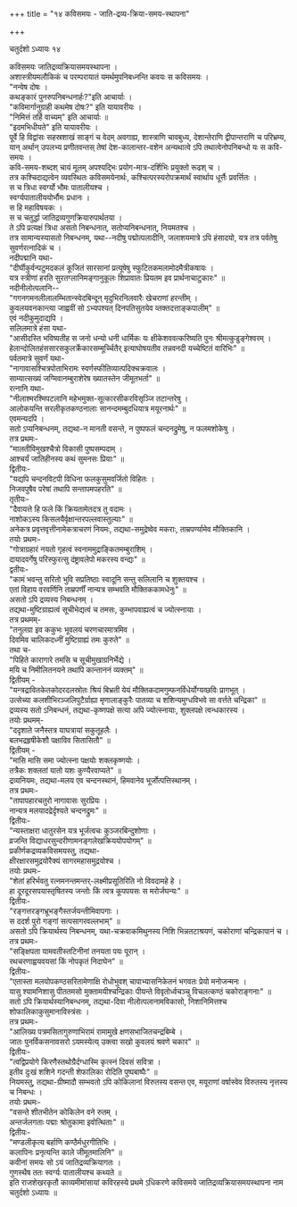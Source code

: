 +++
title = "१४ कविसमयः - जाति-द्रव्य-क्रिया-समय-स्थापना"

+++


चतुर्दशो ऽध्यायः १४  

कविसमयः जातिद्रव्यक्रियासमयस्थापना ।  
अशास्त्रीयमलौकिकं च परम्परायातं यमर्थमुपनिबध्नन्ति कवयः स कविसमयः  ।  
"नन्वेष दोषः  ।  
कथङ्कारं पुनरुपनिबन्धनार्हः?"इति आचार्याः ।  
"कविमार्गानुग्राही कथमेष दोषः?" इति यायावरीयः ।  
"निमित्तं तर्हि वाच्यम्" इति आचार्याः ॥  
"इदमभिधीयते" इति यायावरीयः ।  
पूर्वे हि विद्वांसः सहस्रशाखं साङ्गं च वेदम् अवगाह्य, शास्त्राणि चावबुध्य, देशान्तेराणि द्वीपान्तराणि च परिभ्रम्य, यान् अर्थान् उपलभ्य प्रणीतवन्तस् तेषां देश-कालान्तर-वशेन अन्यथात्वे ऽपि तथात्वेनोपनिबन्धो यः स कवि-समयः ।  
कवि-समय-शब्दश् चायं मूलम् अपश्यद्भिः प्रयोग-मात्र-दर्शिभिः प्रयुक्तो रूढश् च  ।  
तत्र कश्चिदाद्यत्वेन व्यवस्थितः कविसमयेनार्थः, कश्चित्परस्यरोपक्रमार्थं स्वार्थाय धूर्त्तैः प्रवर्त्तितः ।  
स च त्रिधा स्वर्ग्यो भौमः पातालीयश्च ।  
स्वर्ग्यपातालीययोर्भौमः प्रधानः ।  
स हि महाविषयकः  ।  
स च चतुर्द्धा जातिद्रव्यगुणक्रियारुपार्थतया ।  
ते ऽपि प्रत्यक्षं त्रिधा असतो निबन्धनात्, सतोप्यनिबन्धनात्, नियमतश्च ।  
तत्र सामान्यस्यासतो निबन्धनम्, यथा--नदीषु पद्मोत्पलादीनि, जलाशयमात्रे ऽपि हंसादयो, यत्र तत्र पर्वतेषु सुवर्णरत्नादिकं च  ।  
नदीपद्मानि यथा-  
"दीर्घीकुर्वन्पटुमदकलं कूजितं सारसानां प्रत्यूषेषु स्फुटितकमलामोदमैत्रीकषायः ।  
यत्र स्त्रीणां हरति सुरतग्लानिमङ्गानुकूलः शिप्रावातः प्रियतम इव प्रार्थनाचाटुकारः" ॥  
नदीनीलोत्पलानि--  
"गगनगमनलीलालम्भितान्स्वेदबिन्दून् मृदुभिरनिलवारैः खेचराणां हरन्तीम् ।  
कुवलयवनकान्त्या जाह्ववीं सो ऽभ्यपश्यत् दिनपतिसुतयेव व्तक्तदत्ताङ्कपालीम्" ॥  
एवं नदीकुमुदाद्यपि ।  
सलिलमात्रे हंसा यथा-  
"आसीदस्ति भविष्यतीह स जनो धन्यो धनी धार्मिकः यः क्षीकेशववत्करिष्यति पुनः श्रीमत्कुडुङ्गेश्वरम् ।  
हेलान्दोलितहंससारसकुलर्क्रेकारसम्मूर्च्चितैर् इत्याघोषयतीव तन्नवनदी यच्चेष्टितं वारिभिः" ॥  
पर्वतमात्रे सुवर्णं यथा-  
"नागावासश्चित्रपोताभिरामः स्वर्णस्फीतिव्यात्पदिक्चक्रवालः  ।  
साम्यात्सख्यं जग्मिवानम्बुराशेरेष ख्यातस्तेन जीमूतभर्ता" ॥  
रत्नानि यथा-  
"नीलाश्मरश्मिपटलानि महेभमुक्त-सूत्कारसीकरविसृञ्जि तटान्तरेषु ।  
आलोकयन्ति सरलीकृतकण्ठनालाः सानन्दमम्बुदधियात्र मयूरनार्थः" ॥  
एवमन्यदपि  ।  
सतो ऽप्यनिबन्धनम्, तद्यथा-न मानती वसन्ते, न पुष्पफलं चन्दनद्रुमेषु, न फलमशोकेषु  ।  
तत्र प्रथमः-  
"मालतीविमुखश्चैत्रो विकासी पुष्पसम्पदाम्  ।  
आश्चर्यं जातिहीनस्य कथं सुमनसः प्रियाः" ॥  
द्वितीयः-  
"यद्यपि चन्दनविटपी विधिना फलकुसुमवर्जितो विहितः  ।  
निजवपुषैव परेषां तथापि सन्तापमपहरति" ॥  
तृतीयः-  
"दैवायत्ते हि फले किं क्रियतामेतदत्र तु वदामः  ।  
नाशोकऽस्य किसलयैर्वृक्षान्तरपल्लवास्तुल्याः" ॥  
अनेकत्र प्रवृत्तवृत्तीनामेकत्राचरणं नियमः, तद्यथा-समुद्रेष्वेव मकराः, ताम्रपर्ण्यामेव मौक्तिकानि  ।  
तयोः प्रथमः-  
"गोत्राग्रहारं नयतो गृहत्वं स्वनाममुद्राङ्कितमम्बुराशिम् ।  
दायादवर्गेषु परिस्फुरत्सु दंष्ट्रावलेपो मकरस्य वन्द्यः" ॥  
द्वतीयः-  
"कामं भवन्तु सरितो भुवि सप्रतिष्ठाः स्वादूनि सन्तु सलिलानि च शुक्तयश्च  ।  
एतां विहाय वरवर्णिनि ताम्रपर्णीं नान्यत्र सम्भवति मौक्तिककामधेनुः" ॥  
असतो ऽपि द्रव्यस्य निबन्धनम् ।  
तद्यथा-मुष्टिग्राह्यत्वं सूचीभेद्यत्वं च तमसः, कुम्भापवाह्यत्वं च ज्योत्स्नायाः  ।  
तत्र प्रथमम्-  
"तनुलग्रा इव ककुभः भूवलयं चरणचारमात्रमिव ।  
दिवमिव चालिकदध्नीं मुष्टिग्राह्यं तमः कुरुते" ॥  
तथा च-  
"पिहिते कारागारे तमसि च सूचीमुखाग्रनिर्भेद्ये ।  
मयि च निमीलितनयने तथापि कान्ताननं व्यक्तम्" ॥  
द्वितीयम् -  
"यन्त्रद्रावितकेतकोदरदलस्रोतः श्रियं बिभ्रती येयं मौक्तिकदामगुम्फनर्विधेर्योग्यव्छविः प्रागभूत्  ।  
उत्सेच्या कलशीभिरञ्जलिपुटैर्ग्राह्या मृणालाङ्कुरैः पातव्या च शशिन्यमुग्धविभवे सा वर्त्तते चन्द्रिका" ॥  
द्रव्यस्य सतो ऽनिबन्धनं, तद्यथा-कृष्णपक्षे सत्या अपि ज्योत्स्नायाः, शुक्लपक्षे त्वन्धकारस्य  ।  
तयोः प्रथमम्-  
"ददृशाते जनैस्तत्र याघत्रायां सकुतूहलैः  ।  
बलभद्रहृषीकेशौ पक्षाविव सितासितौ" ॥  
द्वितीयम् -  
"मासि मासि समा ज्योत्स्ना पक्षयोः शक्लकृष्णयोः ।  
तत्रैकः शक्लतां यातो यशः कुण्यैरवाप्यते" ॥  
द्रव्यनियमः, तद्यथा-मलय एव चन्दनस्थानं, हिमवानेव भूर्जोत्पत्तिस्थानम् ।  
तत्र प्रथमः-  
"तापापहारचतुरो नागावासः सुरप्रियः  ।  
नान्यत्र मलयादद्रेर्दृश्यते चन्दनद्रुमः" ॥  
द्वितीयः-  
"न्यस्ताक्षरा धातुरसेन यत्र भूर्जत्वचः कुञ्जरबिन्दुशोणाः ।  
व्रजन्ति विद्याधरसुन्दरीणामनङ्गलेखक्रिययोपयोगम्" ॥  
प्रकीर्णकद्रव्यकविसमयस्तु, तद्यथा-  
क्षीरक्षारसमुद्रयोरैक्यं सागरमहासमुद्रयोश्च ।  
तयोः प्रथमः-  
"शेतां हरिर्भवतु रत्नमनन्तमन्तर्-लक्ष्मीप्रसूतिरिति नो विवदामहे हे  ।  
हा दूरदूरसपयास्तृषितस्य जन्तोः किं त्वत्र कूपपयसः स मरोर्जघन्यः" ॥  
द्वितीयः-  
"रङ्गत्तरङ्गभ्रूभङ्गैस्तर्जयन्तीमिवापगाः ।  
स ददर्श पुरो गङ्गां सत्पसागरवल्लभाम्" ॥  
असतो ऽपि क्रियार्थस्य निबन्धनम्, यथा-चक्रवाकमिथुनस्य निशि भिन्नतटाश्रयणं, चकोराणां चन्द्रिकापानं च  ।  
तत्र प्रथमः-  
"सङ्क्षिपता यामवतीस्तटिनीनां तनयता पयः पूरान् ।  
रथचरणाह्वयवयसां किं नोपकृतं निदाघेन" ॥  
द्वितीयः-  
"एतास्ता मलयोपकण्ठसरितामेणाक्षि रोधोभुवश् चापाभ्यासनिकेतनं भगवतः प्रेयो मनोजन्मनः ।  
यासु श्यामनिशासु पीततमसो मुक्तामयीश्चन्द्रिकाः पीयन्ते विवृतोर्ध्वचञ्चु विचलत्कण्ठं चकोराङ्गनाः" ॥  
सतो ऽपि क्रियार्थस्यानिबन्धनम्, तद्यथा-दिवा नीलोत्पलानामविकासो, निशानिमित्तश्च शोफालिकाकुसुमानाविस्त्रंसः ।  
तत्र प्रथमः-  
"आलिख्य पत्रमसितागुरुणाभिरामं रामामुखे क्षणसभाजितचन्द्रबिम्बे ।  
जातः पुनर्विकसनावसरो ऽयमस्येत्य् उक्त्वा सखो कुवलयं श्रवणे चकार" ॥  
द्वितीयः-  
"त्वद्विप्रयोगे किरणैस्तथोग्रैर्दग्धास्मि कृत्स्नं दिवसं सवित्रा  ।  
इतीव दुःखं शशिने गदन्ती शेफालिका रोदिति पुष्पबाष्पैः" ॥  
नियमस्तु, तद्यथा-ग्रीष्मादौ सम्भवतो ऽपि कोकिलानां विरुतस्य वसन्त एव, मयूराणां वर्षास्वेव विरुतस्य नृत्तस्य च निबन्धः  ।  
तयोः प्रथमः-  
"वसन्ते शीतभीतेन कोकिलेन वने रुतम्  ।  
अन्तर्जलगताः पद्माः श्रोतुकामा इवोत्थिताः" ॥  
द्वितीयः-  
"मण्डलीकृत्य बर्हाणि कण्ठैर्मधुरगीतिभिः  ।  
कलापिनः प्रनृत्यन्ति काले जीमूतमालिनि" ॥  
कवीनां समयः सो ऽयं जातिद्रव्यक्रियागतः  ।  
गुणस्थैष ततः स्वर्ग्यः पातालीयश्च कथ्यते ॥  
इति राजशेखरकृतौ काव्यमीमांसायां कविरहस्ये प्रथमे ऽधिकरणे कविसमये जातिद्रव्यक्रियासमयस्थापना नाम चतुर्दशो ऽध्यायः ॥  